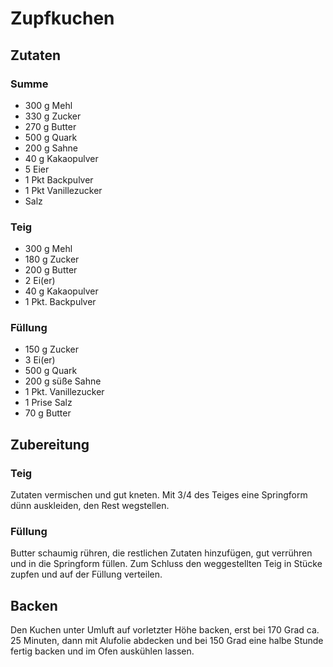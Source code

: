 # Zupfkuchen

## Zutaten
### Summe
* 300 g Mehl
* 330 g Zucker
* 270 g Butter
* 500 g Quark
* 200 g Sahne
* 40 g Kakaopulver
* 5 Eier
* 1 Pkt Backpulver
* 1 Pkt Vanillezucker
* Salz

### Teig
* 300 g Mehl
* 180 g Zucker
* 200 g Butter
* 2 Ei(er)
* 40 g Kakaopulver
* 1 Pkt. Backpulver

### Füllung
* 150 g Zucker
* 3 Ei(er)
* 500 g Quark
* 200 g süße Sahne
* 1 Pkt. Vanillezucker
* 1 Prise Salz
* 70 g Butter

## Zubereitung
### Teig
Zutaten vermischen und gut kneten. Mit 3/4 des Teiges eine Springform dünn auskleiden, den Rest wegstellen.

### Füllung
Butter schaumig rühren, die restlichen Zutaten hinzufügen, gut verrühren und in die Springform füllen.
Zum Schluss den weggestellten Teig in Stücke zupfen und auf der Füllung verteilen.

## Backen
Den Kuchen unter Umluft auf vorletzter Höhe backen, erst bei 170 Grad ca. 25 Minuten, dann mit Alufolie abdecken und bei 150 Grad eine halbe Stunde fertig backen und im Ofen auskühlen lassen.

